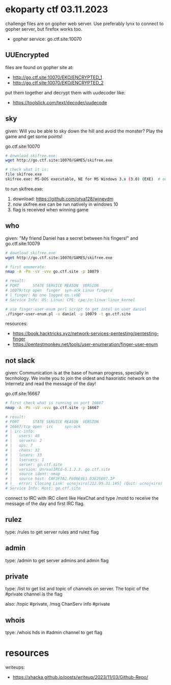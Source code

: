 
# ekoparty ctf 03.11.2023

challenge files are on gopher web server. Use preferably lynx to connect to gopher server, but firefox works too.
- gopher service: go.ctf.site:10070

## UUEncrypted
files are found on gopher site at:
- http://go.ctf.site:10070/EKO/ENCRYPTED_1
- http://go.ctf.site:10070/EKO/ENCRYPTED_2

put them together and decrypt them with uudecoder like:
- https://toolslick.com/text/decoder/uudecode

## sky
given: Will you be able to sky down the hill and avoid the monster? Play the game and get some points!

go.ctf.site:10070

```bash
# download skifree.exe:
wget http://go.ctf.site:10070/GAMES/skifree.exe

# check what it is: 
file skifree.exe
skifree.exe: MS-DOS executable, NE for MS Windows 3.x (3.0) (EXE)  # output
```
to run skifree.exe:
1. download: https://github.com/otya128/winevdm
2. now skifree.exe can be run natively in windows 10
3. flag is received when winning game

## who 
given: "My friend Daniel has a secret between his fingers!" and go.ctf.site:10079

```bash
# download skifree.exe
wget http://go.ctf.site:10070/GAMES/skifree.exe

# first enumerate:
nmap -A -Pn -sV -vvv go.ctf.site -p 10079

# result:
# PORT      STATE SERVICE REASON  VERSION
# 10079/tcp open  finger  syn-ack Linux fingerd
# |_finger: No one logged on.\x0D
# Service Info: OS: Linux; CPE: cpe:/o:linux:linux_kernel

# use finger-user-enum perl script to get intel on user daniel
./finger-user-enum.pl -u daniel -p 10079 -t go.ctf.site
```

resources:
- https://book.hacktricks.xyz/network-services-pentesting/pentesting-finger
- https://pentestmonkey.net/tools/user-enumeration/finger-user-enum


## not slack
given: Communication is at the base of human progress, specially in tecnhology. We invite you to join the oldest and haxoristic network on the Internetz and read the message of the day!

go.ctf.site:16667

```bash
# first check what is running on port 16667
nmap -A -Pn -sV -vvv go.ctf.site -p 16667

# result:
# PORT      STATE SERVICE REASON  VERSION
# 16667/tcp open  irc     syn-ack
# | irc-info:
# |   users: 40
# |   servers: 2
# |   ops: 7
# |   chans: 32
# |   lusers: 33
# |   lservers: 1
# |   server: go.ctf.site
# |   version: UnrealIRCd-6.1.2.3. go.ctf.site
# |   source ident: nmap
# |   source host: CAF3F7A2.F600E4E1.D3E25E07.IP
# |_  error: Closing Link: ucnojxiro[212.95.31.145] (Quit: ucnojxiro)
# Service Info: Host: go.ctf.site
```
connect to IRC with IRC client like HexChat and type /motd to receive the message of the day and first IRC flag. 

## rulez
type: /rules  to get server rules and rulez flag

## admin
type: /admin  to get server admins and admin flag

## private
type: /list  to get list and topic of channels on server. The topic of the #private channel is the flag

also: /topic #private, /msg ChanServ info #private

## whois
tpye: /whois hds in #admin channel to get flag


# resources
writeups:
- https://xhacka.github.io/posts/writeup/2023/11/03/Github-Repo/

